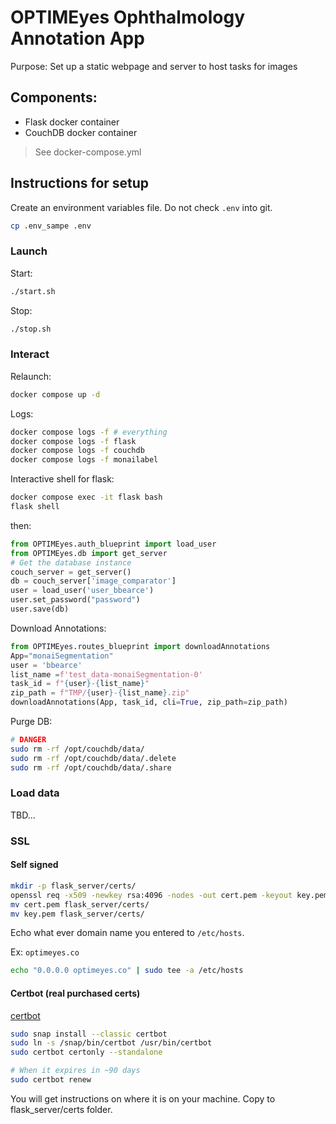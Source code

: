 # OPTIMEyes Ophthalmology Annotation App

Purpose: Set up a static webpage and server to host tasks for images 


## Components:

* Flask docker container  
* CouchDB docker container  
> See docker-compose.yml

## Instructions for setup
Create an environment variables file. Do not check `.env` into git.
```bash
cp .env_sampe .env
```

### Launch
Start:
```bash
./start.sh
```
Stop:
```bash
./stop.sh
```

### Interact
Relaunch:
```bash
docker compose up -d
```

Logs:
```bash
docker compose logs -f # everything
docker compose logs -f flask
docker compose logs -f couchdb
docker compose logs -f monailabel
```

Interactive shell for flask:
```bash
docker compose exec -it flask bash
flask shell
```
then:
```python
from OPTIMEyes.auth_blueprint import load_user
from OPTIMEyes.db import get_server
# Get the database instance
couch_server = get_server()
db = couch_server['image_comparator']
user = load_user('user_bbearce')
user.set_password("password")
user.save(db)
```

Download Annotations:
```python
from OPTIMEyes.routes_blueprint import downloadAnnotations
App="monaiSegmentation"
user = 'bbearce'
list_name =f'test_data-monaiSegmentation-0'
task_id = f"{user}-{list_name}"
zip_path = f"TMP/{user}-{list_name}.zip"
downloadAnnotations(App, task_id, cli=True, zip_path=zip_path)
```

Purge DB:
```bash
# DANGER
sudo rm -rf /opt/couchdb/data/
sudo rm -rf /opt/couchdb/data/.delete
sudo rm -rf /opt/couchdb/data/.share
```

### Load data

TBD...



### SSL
#### Self signed
```bash
mkdir -p flask_server/certs/
openssl req -x509 -newkey rsa:4096 -nodes -out cert.pem -keyout key.pem -days 365
mv cert.pem flask_server/certs/
mv key.pem flask_server/certs/
```
Echo what ever domain name you entered to `/etc/hosts`.

Ex: `optimeyes.co`
```bash
echo "0.0.0.0 optimeyes.co" | sudo tee -a /etc/hosts
```

#### Certbot (real purchased certs)
[certbot](https://certbot.eff.org/)
```bash
sudo snap install --classic certbot
sudo ln -s /snap/bin/certbot /usr/bin/certbot
sudo certbot certonly --standalone

# When it expires in ~90 days
sudo certbot renew
```

You will get instructions on where it is on your machine. Copy to flask_server/certs folder.
